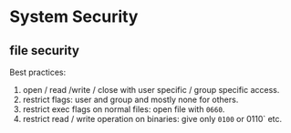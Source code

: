 # System Security

## file security

Best practices:

1. open / read /write / close with user specific / group specific access.
2. restrict flags: user and group and mostly none for others.
3. restrict exec flags on normal files: open file with `0660`.
4. restrict read / write operation on binaries: give only `0100` or 0110` etc.
